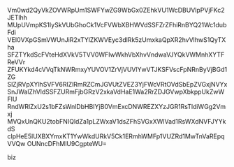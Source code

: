 Vm0wd2QyVkZOVWRpUm1SWFYwZG9WbGx0ZEhkVU1WcDBUVlpPVjFKc2JETlhh
MUpUVmpKS1IySkVUbGhoCk1VcFVWbXBHWVdSSFZrZFhiRnBYQ21Wc1dubFdi
VEI0VXpGSmVWUnJiR2xTYlZKWVEyc3dlRk5zUmxkaQpXR2hvVlhwS1QyTXha
SFZTYkdScFVteHdXVkV5TVV0WFIwWkhVbXhvVndwaVJYQkVWMnhXYTFReVVr
ZFUKYkd4cVVqTkNWRmxyYUVOV1ZrVjVUVlYwVTJKSFVscFpNRnByVjBGd1ZG
SlZjRVpXYlhSVFV6RlZlRmRZCmJGVUtZVEZ3YjFWcVRtOVdSbEpZVGxjNVYx
SnJWalZhVldSSFZURmFjbGRzV2xkaVdHaE1Wa2RrZDJGVwpXbkppUkZwWFlU
RndWRlZxU2s1bFZsWnlDbHBIYjB0VmExcDNWREZXYzJGR1RsTldiWGg2Vmxj
MVQxUnQKU2tobFNIQldZa1pLZWxaV1dsZFhSVGxXWlVad1RsWXdNVFJYYkdS
clpHeE5lUXBXYmxKT1YwWkdURkV5Ck1ERmhWMFp1VUZRd1MwTnVaREpqVVQw
OUNncDFhMlU9CgpteWU=

biz